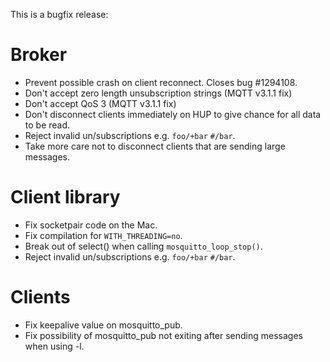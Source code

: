 <!--
.. title: Version 1.3.1 released
.. slug: version-1-3-1-released
.. date: 2014-03-24 23:55:32
.. tags: Releases
.. category:
.. link:
.. description:
.. type: text
-->

This is a bugfix release:

# Broker

 * Prevent possible crash on client reconnect. Closes bug #1294108.
 * Don't accept zero length unsubscription strings (MQTT v3.1.1 fix)
 * Don't accept QoS 3 (MQTT v3.1.1 fix)
 * Don't disconnect clients immediately on HUP to give chance for all data to
   be read.
 * Reject invalid un/subscriptions e.g. `foo/+bar` `#/bar`.
 * Take more care not to disconnect clients that are sending large messages.

# Client library

 * Fix socketpair code on the Mac.
 * Fix compilation for `WITH_THREADING=no`.
 * Break out of select() when calling `mosquitto_loop_stop()`.
 * Reject invalid un/subscriptions e.g. `foo/+bar` `#/bar`.

# Clients

 * Fix keepalive value on mosquitto_pub.
 * Fix possibility of mosquitto_pub not exiting after sending messages when using -l.
